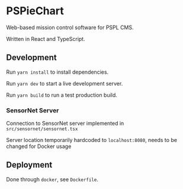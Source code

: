 # PSPieChart

Web-based mission control software for PSPL CMS.

Written in React and TypeScript.

## Development

Run `yarn install` to install dependencies.

Run `yarn dev` to start a live development server.

Run `yarn build` to run a test production build.

### SensorNet Server

Connection to SensorNet server implemented in `src/sensornet/sensornet.tsx`

Server location temporarily hardcoded to `localhost:8080`, needs to be changed for Docker usage

## Deployment

Done through `docker`, see `Dockerfile`.
